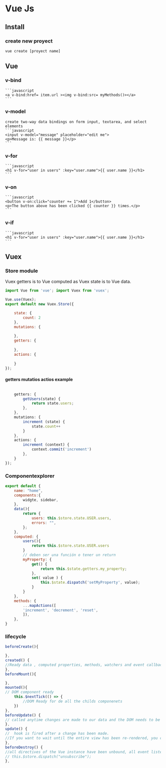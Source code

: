# Vue Js

## Install

### create new proyect

`vue create [proyect name]`


## Vue

### v-bind
	```javascript
	<a v-bind:href= item.url ><img v-bind:src= myMethods()></a>
	```

### v-model
	create two-way data bindings on form input, textarea, and select elements
	```javascript
	<input v-model="message" placeholder="edit me">
	<p>Message is: {{ message }}</p>
	```

### v-for
	```javascript
	<h1 v-for="user in users" :key="user.name">{{ user.name }}</h1>
	```

### v-on
	```javascript
	<button v-on:click="counter += 1">Add 1</button>
	<p>The button above has been clicked {{ counter }} times.</p>
	```

### v-if
	```javascript
	<h1 v-for="user in users" :key="user.name">{{ user.name }}</h1>
	```

## Vuex 

### Store module
Vuex getters is to Vue computed as Vuex state is to Vue data.

```javascript
import Vue from 'vue'; import Vuex from 'vuex';

Vue.use(Vuex);
export default new Vuex.Store({	

    state: {
        count: 2
    },
    mutations: {
        
    },
    getters: {
        
    },
    actions: {
        
    }
});

```
#### getters mutatios actios example

```javascript

    getters: {
		getUsers(state) {
			return state.users;
		},
	},
	mutations: {
		increment (state) {
			state.count++
		}
	},
    actions: {
		increment (context) {
			context.commit('increment')
		},
    }
});

```

### Componentexplorer
```javascript
export default {
	name: "home",
	components:{
		widgte, sidebar,
	},
	data(){
        return {
            users: this.$store.state.USER.users,
            errors: "",
        };
	},
	computed: {
		users(){ 
            return this.$store.state.USER.users
        }
		// deben ser una función o tener un return
		myProperty: {
			get() {
				return this.$state.getters.my_property;
			},
			set( value ) {
				this.$state.dispatch('setMyProperty', value);
			}
		}
	},
	methods: {
		...mapActions([
		'increment', 'decrement', 'reset',
		]),
	},		
}

```

### lifecycle 
```javascript
beforeCreate(){

},
created() {
//Ready data , computed properties, methods, watchers and event callbacks 
},
beforeMount(){

},
mounted(){
// DOM component ready
	this.$nextTick(() => {
		//DOM Ready for de all the childs componenets
	})	
},
beforeUpdate() {
// called anytime changes are made to our data and the DOM needs to be updated, right before the DOM is patched
},
update() {
//  hook is fired after a change has been made.
//If you want to wait until the entire view has been re-rendered, you can use vm.$nextTick inside of updated:
},
beforeDestroy() {
//all directives of the Vue instance have been unbound, all event listeners have been removed, and all child Vue instances have also been destroyed.
// this.$store.dispatch("unsubscribe");
},

```